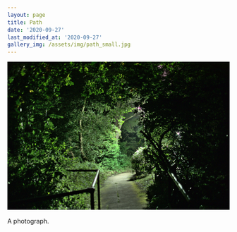 ```yaml
---
layout: page
title: Path
date: '2020-09-27'
last_modified_at: '2020-09-27'
gallery_img: /assets/img/path_small.jpg
---
```


[![](/assets/img/path_small.jpg)](/assets/img/path.jpg)

A photograph.
